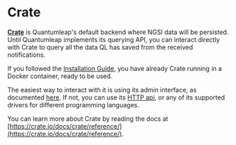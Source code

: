 # Crate

[**Crate**](https://crate.io) is Quantumleap's default backend where NGSI data will be persisted. Until Quantumleap implements its querying API, you can interact directly with Crate to query all the data QL has saved from the received notifications.

If you followed the [Installation Guide](./index.md), you have already Crate running in a Docker container, ready to be used.

The easiest way to interact with it is using its admin interface, as documented [here](https://crate.io/docs/crate/guide/getting_started/connect/admin_ui.html). If not, you can use its [HTTP api](https://crate.io/docs/crate/guide/getting_started/connect/rest.html), or any of its supported drivers for different programming languages.

You can learn more about Crate by reading the docs at [https://crate.io/docs/crate/reference/](https://crate.io/docs/crate/reference/).

